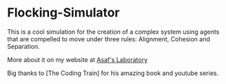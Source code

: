 # Flocking-Simulator

This is a cool simulation for the creation of a complex system using agents that are compelled to move under three rules:
Alignment, Cohesion and Separation.

More about it on my website at [Asaf's Laboratory](https://asafslaboratory.com/?p=100)


Big thanks to [The Coding Train] for his amazing book and youtube series. 
